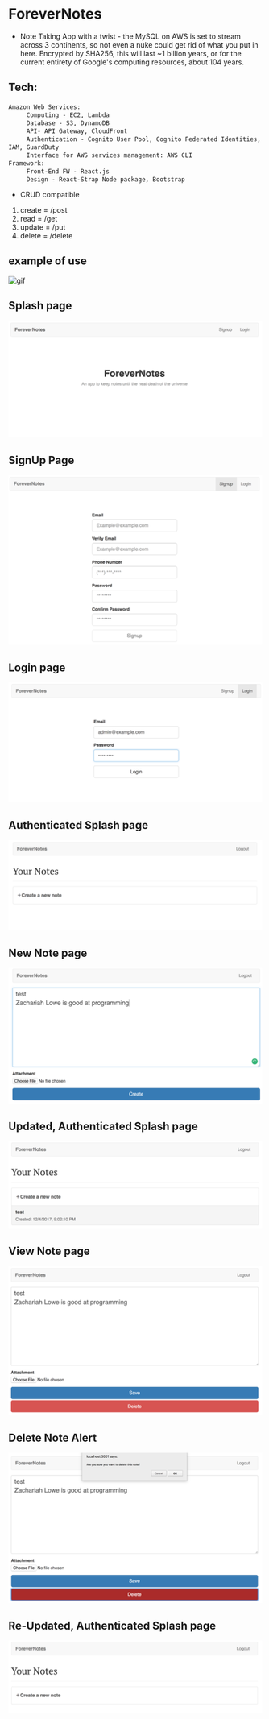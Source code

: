 # ForeverNotes
* Note Taking App with a twist - the MySQL on AWS is set to stream across 3 continents, so not even a nuke could get rid of what you put in here. Encrypted by SHA256, this will last ~1 billion years, or for the current entirety of Google's computing resources, about 104 years.

## Tech: 
    Amazon Web Services: 
         Computing - EC2, Lambda
         Database - S3, DynamoDB
         API- API Gateway, CloudFront
         Authentication - Cognito User Pool, Cognito Federated Identities, IAM, GuardDuty
         Interface for AWS services management: AWS CLI
    Framework:
         Front-End FW - React.js
         Design - React-Strap Node package, Bootstrap


* CRUD compatible 
1. create = /post
1. read = /get
1. update = /put
1. delete = /delete

## example of use

![gif](/screenshots/forevernotes.gif)

## Splash page

<kbd><img src="./screenshots/1.png" /></kbd>

## SignUp Page

<kbd><img src="./screenshots/9.png" /></kbd>

## Login page

<kbd><img src="./screenshots/2.png" /></kbd>

## Authenticated Splash page

<kbd><img src="./screenshots/3.png" /></kbd>

## New Note page

<kbd><img src="./screenshots/4.png" /></kbd>

## Updated, Authenticated Splash page

<kbd><img src="./screenshots/5.png" /></kbd>

## View Note page

<kbd><img src="./screenshots/6.png" /></kbd>

## Delete Note Alert

<kbd><img src="./screenshots/7.png" /></kbd>

## Re-Updated, Authenticated Splash page

<kbd><img src="./screenshots/8.png" /></kbd>


